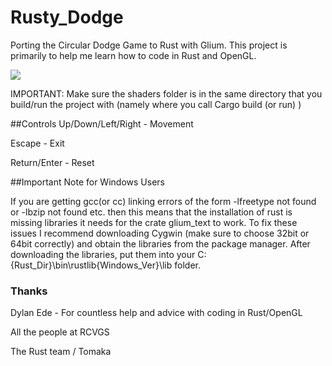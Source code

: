 # Rusty_Dodge
Porting the Circular Dodge Game to Rust with Glium. This project is primarily to help me learn how to code in Rust and OpenGL.

![](https://github.com/Jonesey13/Rusty_Dodge/rusty_dodge.png)

IMPORTANT: Make sure the shaders folder is in the same directory that you build/run the project with (namely where you call Cargo build (or run) )

##Controls
Up/Down/Left/Right - Movement 

Escape - Exit 

Return/Enter - Reset

##Important Note for Windows Users

If you are getting gcc(or cc) linking errors of the form -lfreetype not found or -lbzip not found etc. then this means that the installation of rust is missing libraries it needs for the crate glium_text to work. To fix these issues I recommend downloading Cygwin (make sure to choose 32bit or 64bit correctly) and obtain the libraries from the package manager. After downloading the libraries, put them into your C:\{Rust_Dir}\bin\rustlib\{Windows_Ver}\lib folder.

### Thanks
Dylan Ede - For countless help and advice with coding in Rust/OpenGL

All the people at RCVGS

The Rust team / Tomaka 

